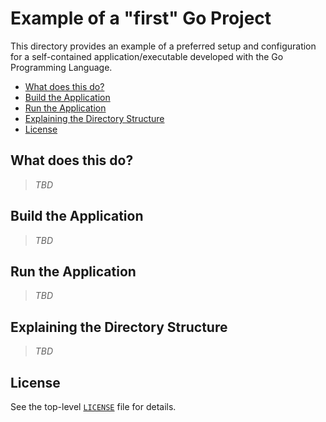 # Example of a "first" Go Project

This directory provides an example of a preferred setup and configuration for a self-contained application/executable developed with the Go Programming Language.

<!-- MarkdownTOC -->

- [What does this do?](#what-does-this-do)
- [Build the Application](#build-the-application)
- [Run the Application](#run-the-application)
- [Explaining the Directory Structure](#explaining-the-directory-structure)
- [License](#license)

<!-- /MarkdownTOC -->

<a id="what-does-this-do"></a>
## What does this do?

> _TBD_

<a id="build-the-application"></a>
## Build the Application

> _TBD_

<a id="run-the-application"></a>
## Run the Application

> _TBD_

<a id="explaining-the-directory-structure"></a>
## Explaining the Directory Structure

> _TBD_

<a id="license"></a>
## License

See the top-level [`LICENSE`](../LICENSE) file for details.
